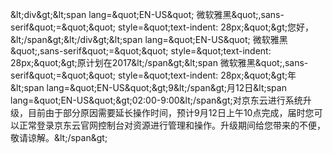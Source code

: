&amp;lt;div&amp;gt;&amp;lt;span lang=&amp;quot;EN-US&amp;quot; 微软雅黑&amp;quot;,sans-serif&amp;quot;=&amp;quot;&amp;quot; style=&amp;quot;text-indent: 28px;&amp;quot;&amp;gt;您好，&amp;lt;/span&amp;gt;&amp;lt;/div&amp;gt;&amp;lt;span lang=&amp;quot;EN-US&amp;quot; 微软雅黑&amp;quot;,sans-serif&amp;quot;=&amp;quot;&amp;quot; style=&amp;quot;text-indent: 28px;&amp;quot;&amp;gt;原计划在2017&amp;lt;/span&amp;gt;&amp;lt;span 微软雅黑&amp;quot;,sans-serif&amp;quot;=&amp;quot;&amp;quot; style=&amp;quot;text-indent: 28px;&amp;quot;&amp;gt;年&amp;lt;span lang=&amp;quot;EN-US&amp;quot;&amp;gt;9&amp;lt;/span&amp;gt;月12日&amp;lt;span lang=&amp;quot;EN-US&amp;quot;&amp;gt;02:00-9:00&amp;lt;/span&amp;gt;对京东云进行系统升级，目前由于部分原因需要延长操作时间，预计9月12日上午10点完成，届时您可以正常登录京东云官网控制台对资源进行管理和操作。升级期间给您带来的不便，敬请谅解。&amp;lt;/span&amp;gt;